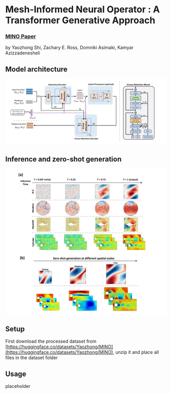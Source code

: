 # Mesh-Informed Neural Operator : A Transformer Generative Approach


### [MINO Paper](https://www.arxiv.org/abs/2506.16656) 
by Yaozhong Shi, Zachary E. Ross, Domniki Asimaki, Kamyar Azizzadenesheli

## Model architecture
![image](fig/model.PNG)

## Inference and zero-shot generation
![image](fig/inference.PNG)

## Setup
First download the processed dataset from [https://huggingface.co/datasets/Yaozhong/MINO](https://huggingface.co/datasets/Yaozhong/MINO), unzip it and place all files in the dataset folder 

## Usage
placeholder
